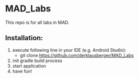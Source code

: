 # MAD_Labs

This repo is for all labs in MAD.

## Installation:
1. execute following line in your IDE (e.g. Android Studio):
     - git clone https://github.com/derklausberger/MAD_Labs
2. init gradle build process
3. start application
4. have fun!
